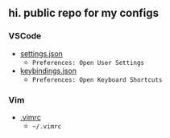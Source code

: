 ## hi. public repo for my configs


### VSCode

- [settings.json](vscode/settings.json)
  - `Preferences: Open User Settings`
- [keybindings.json](vscode/keybindings.json)
  - `Preferences: Open Keyboard Shortcuts`

### Vim
- [.vimrc](vim/.vimrc)
  - `~/.vimrc`
  
